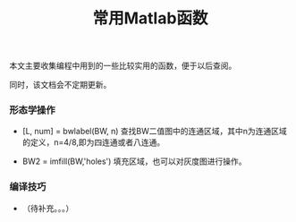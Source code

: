 ﻿---
layout: post
title: 常用Matlab函数
category: 技术
tags: Matlab
keywords: 
description: 
---
			
本文主要收集编程中用到的一些比较实用的函数，便于以后查阅。

同时，该文档会不定期更新。


### 形态学操作

- [L, num] = bwlabel(BW, n)
查找BW二值图中的连通区域，其中n为连通区域的定义，n=4/8,即为四连通或者八连通。

- BW2 = imfill(BW,'holes')
填充区域，也可以对灰度图进行操作。

### 编译技巧
- （待补充。。。）


